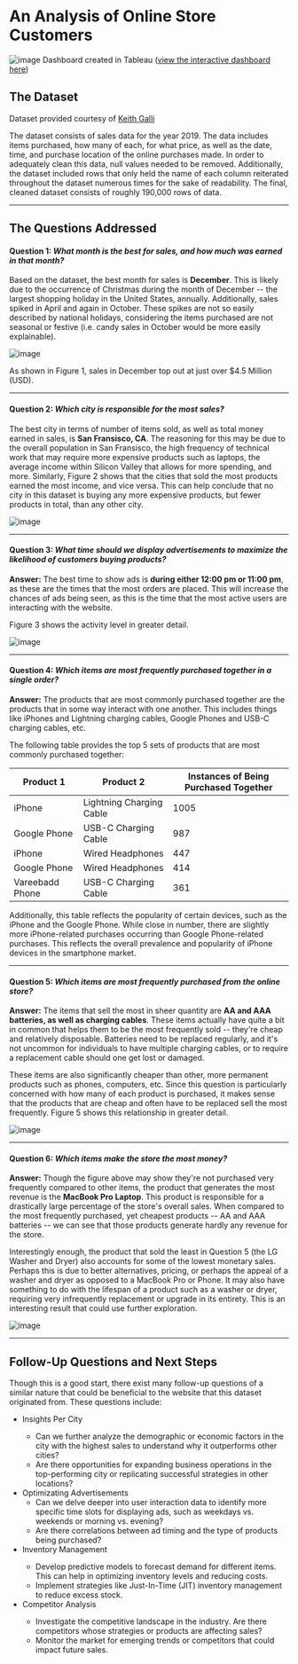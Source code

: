 # An Analysis of Online Store Customers

![image](SalesAnalysis/Viz/Online&#32;Sales&#32;Dashboard&#32;(Tableau).png)
Dashboard created in Tableau ([view the interactive dashboard here](https://public.tableau.com/app/profile/christian.leonard1590/viz/OnlineSalesDashboard_16999902275490/Dashboard1?publish=yes))

## The Dataset

Dataset provided courtesy of [Keith Galli](https://github.com/KeithGalli/Pandas-Data-Science-Tasks)

The dataset consists of sales data for the year 2019. The data includes items purchased, how many of each, for what price, as well as the date, time, and purchase location of the online purchases made. In order to adequately clean this data, null values needed to be removed. Additionally, the dataset included rows that only held the name of each column reiterated throughout the dataset numerous times for the sake of readability. The final, cleaned dataset consists of roughly 190,000 rows of data.

---

## The Questions Addressed

#### **Question 1:** *What month is the best for sales, and how much was earned in that month?*

Based on the dataset, the best month for sales is **December**. This is likely due to the occurrence of Christmas during the month of December -- the largest shopping holiday in the United States, annually. Additionally, sales spiked in April and again in October. These spikes are not so easily described by national holidays, considering the items purchased are not seasonal or festive (i.e. candy sales in October would be more easily explainable).

![image](Results/Q1.png)

As shown in Figure 1, sales in December top out at just over $4.5 Million (USD). 

---

#### **Question 2:** *Which city is responsible for the most sales?*

The best city in terms of number of items sold, as well as total money earned in sales, is **San Fransisco, CA**. The reasoning for this may be due to the overall population in San Fransisco, the high frequency of technical work that may require more expensive products such as laptops, the average income within Silicon Valley that allows for more spending, and more. Similarly, Figure 2 shows that the cities that sold the most products earned the most income, and vice versa. This can help conclude that no city in this dataset is buying any more expensive products, but fewer products in total, than any other city.

![image](Results/Q2.png)

---

#### **Question 3:** *What time should we display advertisements to maximize the likelihood of customers buying products?*

**Answer:** The best time to show ads is **during either 12:00 pm or 11:00 pm**, as these are the times that the most orders are placed. This will increase the chances of ads being seen, as this is the time that the most active users are interacting with the website.

Figure 3 shows the activity level in greater detail.

![image](Results/Q3.png)

---

#### **Question 4:** *Which items are most frequently purchased together in a single order?*

**Answer:** The products that are most commonly purchased together are the products that in some way interact with one another. This includes things like iPhones and Lightning charging cables, Google Phones and USB-C charging cables, etc.

The following table provides the top 5 sets of products that are most commonly purchased together:

| Product 1 | Product 2 | Instances of Being Purchased Together |
| --- | --- | --- |
| iPhone | Lightning Charging Cable | 1005 |
| Google Phone | USB-C Charging Cable | 987 |
| iPhone | Wired Headphones | 447 |
| Google Phone | Wired Headphones | 414 |
| Vareebadd Phone | USB-C Charging Cable | 361 |

Additionally, this table reflects the popularity of certain devices, such as the iPhone and the Google Phone. While close in number, there are slightly more iPhone-related purchases occurring than Google Phone-related purchases. This reflects the overall prevalence and popularity of iPhone devices in the smartphone market.

---

#### **Question 5:** *Which items are most frequently purchased from the online store?*

**Answer:** The items that sell the most in sheer quantity are **AA and AAA batteries, as well as charging cables**. These items actually have quite a bit in common that helps them to be the most frequently sold -- they're cheap and relatively disposable. Batteries need to be replaced regularly, and it's not uncommon for individuals to have multiple charging cables, or to require a replacement cable should one get lost or damaged. 

These items are also significantly cheaper than other, more permanent products such as phones, computers, etc. Since this question is particularly concerned with how many of each product is purchased, it makes sense that the products that are cheap and often have to be replaced sell the most frequently. Figure 5 shows this relationship in greater detail.

![image](Results/Q5.png)

---

#### **Question 6:** *Which items make the store the most money?*

**Answer:** Though the figure above may show they're not purchased very frequently compared to other items, the product that generates the most revenue is the **MacBook Pro Laptop**. This product is responsible for a drastically large percentage of the store's overall sales. When compared to the most frequently purchased, yet cheapest products -- AA and AAA batteries -- we can see that those products generate hardly any revenue for the store.

Interestingly enough, the product that sold the least in Question 5 (the LG Washer and Dryer) also accounts for some of the lowest monetary sales. Perhaps this is due to better alternatives, pricing, or perhaps the appeal of a washer and dryer as opposed to a MacBook Pro or Phone. It may also have something to do with the lifespan of a product such as a washer or dryer, requiring very infrequently replacement or upgrade in its entirety. This is an interesting result that could use further exploration.

![image](Results/Q6.png)

---

## Follow-Up Questions and Next Steps

Though this is a good start, there exist many follow-up questions of a similar nature that could be beneficial to the website that this dataset originated from. These questions include:

<ul>
  <li>Insights Per City</li>
    <ul>
      <li> Can we further analyze the demographic or economic factors in the city with the highest sales to understand why it outperforms other cities?</li>
      <li> Are there opportunities for expanding business operations in the top-performing city or replicating successful strategies in other locations?</li>
    </ul>
    
  <li>Optimizating Advertisements
    <ul>
      <li>Can we delve deeper into user interaction data to identify more specific time slots for displaying ads, such as weekdays vs. weekends or morning vs. evening?</li>
      <li>Are there correlations between ad timing and the type of products being purchased?</li>
    </ul>
  </li>
    
  <li>Inventory Management</li>
    <ul>
      <li>Develop predictive models to forecast demand for different items. This can help in optimizing inventory levels and reducing costs.</li>
      <li>Implement strategies like Just-In-Time (JIT) inventory management to reduce excess stock.</li>
    </ul>
      
  <li>Competitor Analysis</li>
      <ul>
          <li>Investigate the competitive landscape in the industry. Are there competitors whose strategies or products are affecting sales?</li>
          <li>Monitor the market for emerging trends or competitors that could impact future sales.</li>
    </ul>
</ul> 

